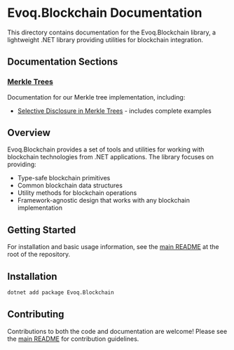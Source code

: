 # Evoq.Blockchain Documentation

This directory contains documentation for the Evoq.Blockchain library, a lightweight .NET library providing utilities for blockchain integration.

## Documentation Sections

### [Merkle Trees](./merkle/README.md)

Documentation for our Merkle tree implementation, including:
- [Selective Disclosure in Merkle Trees](./merkle/selective-disclosure.md) - includes complete examples

## Overview

Evoq.Blockchain provides a set of tools and utilities for working with blockchain technologies from .NET applications. The library focuses on providing:

- Type-safe blockchain primitives
- Common blockchain data structures
- Utility methods for blockchain operations
- Framework-agnostic design that works with any blockchain implementation

## Getting Started

For installation and basic usage information, see the [main README](../README.md) at the root of the repository.

## Installation

```bash
dotnet add package Evoq.Blockchain
```

## Contributing

Contributions to both the code and documentation are welcome! Please see the [main README](../README.md) for contribution guidelines. 